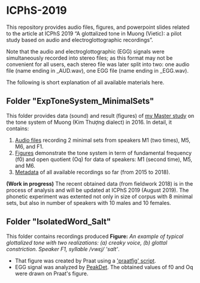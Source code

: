 # ICPhS-2019
This repository provides audio files, figures, and powerpoint slides related to the article at ICPhS 2019 “A glottalized tone in Muong (Vietic): a pilot study based on audio and electroglottographic recordings”.  

Note that the audio and electroglottographic (EGG) signals were simultaneously recorded into stereo files; as this format may not be convenient for all users, each stereo file was later split into two: one audio file (name ending in _AUD.wav), one EGG file (name ending in _EGG.wav).

The following is short explanation of all available materials here.

## Folder "ExpToneSystem_MinimalSets"
This folder provides data (sound) and result (figures) of [my Master study](https://dumas.ccsd.cnrs.fr/dumas-01405496/) on the tone system of Muong (Kim Thượng dialect) in 2016. In detail, it contains: 
1. [Audio files](ExpToneSystem_MinimalSets/Audio) recording 2 minimal sets from speakers M1 (two times), M5, M6, and F1. 
2. [Figures](ExpToneSystem_MinimalSets/Figure) demonstrate the tone system in term of fundamental frequency (f0) and open quotient (Oq) for data of speakers: M1 (second time), M5, and M6.
3. [Metadata](ExpToneSystem_MinimalSets/KTM_METADATA.xlsx) of all available recordings so far (from 2015 to 2018).

**(Work in progress)** The recent obtained data (from fieldwork 2018) is in the process of analysis and will be updated at ICPhS 2019 (August 2019). The phonetic experiment was extented not only in size of corpus with 8 minimal sets, but also in number of speakers with 10 males and 10 females.

## Folder "IsolatedWord_Salt"
This folder contains recordings produced **Figure:** *An example of typical glottalized tone with two realizations: (a) creaky voice, (b) glottal constriction. Speaker F1, syllable /vwɛj/ 'salt'*.  
- That figure was created by Praat using a ['praatfig' script](https://github.com/MinhChauNGUYEN/praatfig).
- EGG signal was analyzed by [PeakDet](https://github.com/alexis-michaud/egg/tree/master/peakdet_inter). The obtained values of f0 and Oq were drawn on Praat's figure. 

